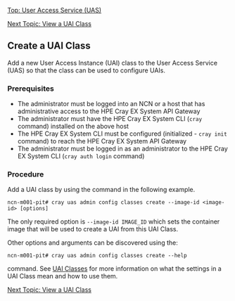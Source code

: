 [Top: User Access Service (UAS)](User_Access_Service_UAS.md)

[Next Topic: View a UAI Class](View_a_UAI_Class.md)

## Create a UAI Class

Add a new User Access Instance (UAI) class to the User Access Service (UAS) so that the class can be used to configure UAIs.

### Prerequisites

* The administrator must be logged into an NCN or a host that has administrative access to the HPE Cray EX System API Gateway
* The administrator must have the HPE Cray EX System CLI (`cray` command) installed on the above host
* The HPE Cray EX System CLI must be configured (initialized - `cray init` command) to reach the HPE Cray EX System API Gateway
* The administrator must be logged in as an administrator to the HPE Cray EX System CLI (`cray auth login` command)

### Procedure

Add a UAI class by using the command in the following example.

```
ncn-m001-pit# cray uas admin config classes create --image-id <image-id> [options]
```

The only required option is `--image-id IMAGE_ID` which sets the container image that will be used to create a UAI from this UAI Class.

Other options and arguments can be discovered using the:

```
ncn-m001-pit# cray uas admin config classes create --help
```

command. See [UAI Classes](UAI_Classes.md) for more information on what the settings in a UAI Class mean and how to use them.

[Next Topic: View a UAI Class](View_a_UAI_Class.md)

